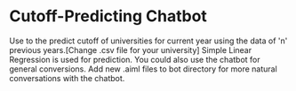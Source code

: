 # Cutoff-Predicting Chatbot

Use to the predict cutoff of universities for current year using the data of 'n' previous years.[Change .csv file for your university]
Simple Linear Regression is used for prediction.
You could also use the chatbot for general conversions.
Add new .aiml files to bot directory for more natural conversations with the chatbot.

